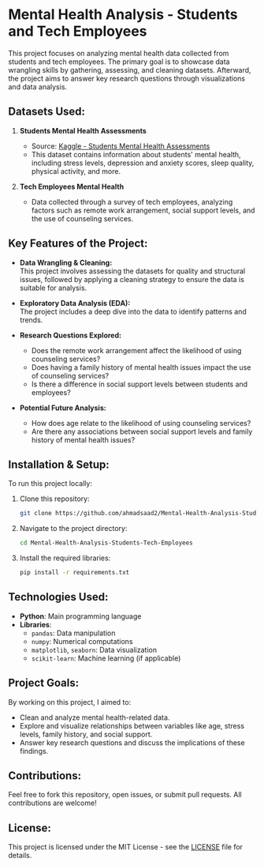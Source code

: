 # **Mental Health Analysis - Students and Tech Employees**

This project focuses on analyzing mental health data collected from students and tech employees. The primary goal is to showcase data wrangling skills by gathering, assessing, and cleaning datasets. Afterward, the project aims to answer key research questions through visualizations and data analysis.

## **Datasets Used:**

1. **Students Mental Health Assessments**  
   - Source: [Kaggle - Students Mental Health Assessments](https://www.kaggle.com/datasets/sonia22222/students-mental-health-assessments/data)
   - This dataset contains information about students' mental health, including stress levels, depression and anxiety scores, sleep quality, physical activity, and more.

2. **Tech Employees Mental Health**  
   - Data collected through a survey of tech employees, analyzing factors such as remote work arrangement, social support levels, and the use of counseling services.

## **Key Features of the Project:**

- **Data Wrangling & Cleaning:**  
  This project involves assessing the datasets for quality and structural issues, followed by applying a cleaning strategy to ensure the data is suitable for analysis.

- **Exploratory Data Analysis (EDA):**  
  The project includes a deep dive into the data to identify patterns and trends.

- **Research Questions Explored:**
  - Does the remote work arrangement affect the likelihood of using counseling services?
  - Does having a family history of mental health issues impact the use of counseling services?
  - Is there a difference in social support levels between students and employees?

- **Potential Future Analysis:**
  - How does age relate to the likelihood of using counseling services?
  - Are there any associations between social support levels and family history of mental health issues?

## **Installation & Setup:**

To run this project locally:

1. Clone this repository:
    ```bash
    git clone https://github.com/ahmadsaad2/Mental-Health-Analysis-Students-Tech-Employees.git
    ```

2. Navigate to the project directory:
    ```bash
    cd Mental-Health-Analysis-Students-Tech-Employees
    ```

3. Install the required libraries:
    ```bash
    pip install -r requirements.txt
    ```

## **Technologies Used:**
- **Python**: Main programming language
- **Libraries**: 
  - `pandas`: Data manipulation
  - `numpy`: Numerical computations
  - `matplotlib`, `seaborn`: Data visualization
  - `scikit-learn`: Machine learning (if applicable)

## **Project Goals:**

By working on this project, I aimed to:

- Clean and analyze mental health-related data.
- Explore and visualize relationships between variables like age, stress levels, family history, and social support.
- Answer key research questions and discuss the implications of these findings.

## **Contributions:**
Feel free to fork this repository, open issues, or submit pull requests. All contributions are welcome!

## **License:**
This project is licensed under the MIT License - see the [LICENSE](LICENSE) file for details.
